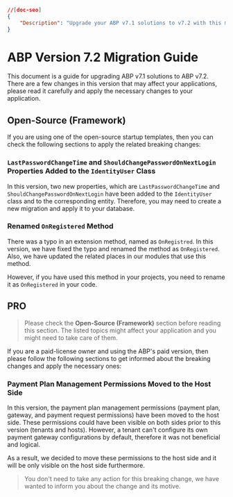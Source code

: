 ```json
//[doc-seo]
{
    "Description": "Upgrade your ABP v7.1 solutions to v7.2 with this migration guide, covering essential changes and new properties for smoother transitions."
}
```

# ABP Version 7.2 Migration Guide

This document is a guide for upgrading ABP v7.1 solutions to ABP v7.2. There are a few changes in this version that may affect your applications, please read it carefully and apply the necessary changes to your application.

## Open-Source (Framework)

If you are using one of the open-source startup templates, then you can check the following sections to apply the related breaking changes:

### `LastPasswordChangeTime` and `ShouldChangePasswordOnNextLogin` Properties Added to the `IdentityUser` Class

In this version, two new properties, which are `LastPasswordChangeTime` and `ShouldChangePasswordOnNextLogin` have been added to the `IdentityUser` class and to the corresponding entity. Therefore, you may need to create a new migration and apply it to your database.

### Renamed `OnRegistered` Method

There was a typo in an extension method, named as `OnRegistred`. In this version, we have fixed the typo and renamed the method as `OnRegistered`. Also, we have updated the related places in our modules that use this method. 

However, if you have used this method in your projects, you need to rename it as `OnRegistered` in your code.

## PRO

> Please check the **Open-Source (Framework)** section before reading this section. The listed topics might affect your application and you might need to take care of them.

If you are a paid-license owner and using the ABP's paid version, then please follow the following sections to get informed about the breaking changes and apply the necessary ones:

### Payment Plan Management Permissions Moved to the Host Side

In this version, the payment plan management permissions (payment plan, gateway, and payment request permissions) have been moved to the host side. These permissions could have been visible on both sides prior to this version (tenants and hosts). However, a tenant can't configure its own payment gateway configurations by default, therefore it was not beneficial and logical. 

As a result, we decided to move these permissions to the host side and it will be only visible on the host side furthermore. 

> You don't need to take any action for this breaking change, we have wanted to inform you about the change and its motive.